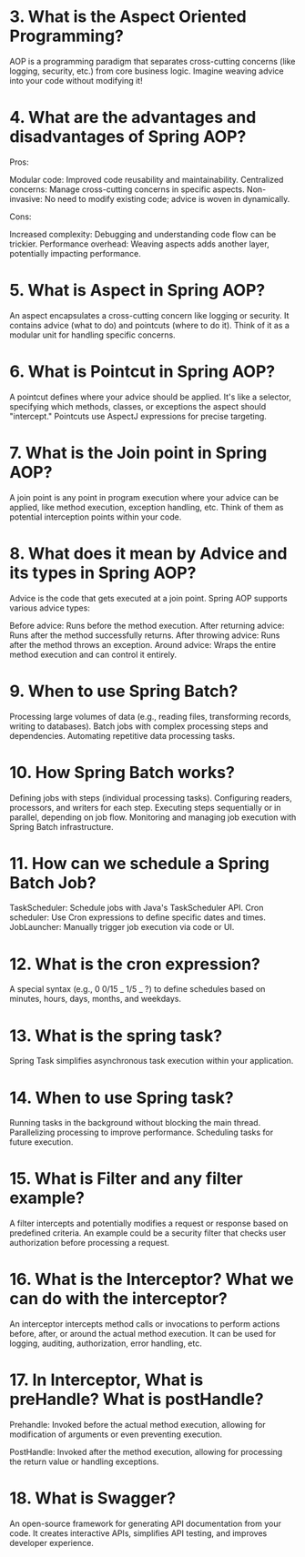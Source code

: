 # 3. What is the Aspect Oriented Programming?

AOP is a programming paradigm that separates cross-cutting concerns (like logging, security, etc.) from core business logic. Imagine weaving advice into your code without modifying it!

# 4. What are the advantages and disadvantages of Spring AOP?

Pros:

Modular code: Improved code reusability and maintainability.
Centralized concerns: Manage cross-cutting concerns in specific aspects.
Non-invasive: No need to modify existing code; advice is woven in dynamically.

Cons:

Increased complexity: Debugging and understanding code flow can be trickier.
Performance overhead: Weaving aspects adds another layer, potentially impacting performance.

# 5. What is Aspect in Spring AOP?

An aspect encapsulates a cross-cutting concern like logging or security. It contains advice (what to do) and pointcuts (where to do it). Think of it as a modular unit for handling specific concerns.

# 6. What is Pointcut in Spring AOP?

A pointcut defines where your advice should be applied. It's like a selector, specifying which methods, classes, or exceptions the aspect should "intercept." Pointcuts use AspectJ expressions for precise targeting.

# 7. What is the Join point in Spring AOP?

A join point is any point in program execution where your advice can be applied, like method execution, exception handling, etc. Think of them as potential interception points within your code.

# 8. What does it mean by Advice and its types in Spring AOP?

Advice is the code that gets executed at a join point. Spring AOP supports various advice types:

Before advice: Runs before the method execution.
After returning advice: Runs after the method successfully returns.
After throwing advice: Runs after the method throws an exception.
Around advice: Wraps the entire method execution and can control it entirely.

# 9. When to use Spring Batch?

Processing large volumes of data (e.g., reading files, transforming records, writing to databases).
Batch jobs with complex processing steps and dependencies.
Automating repetitive data processing tasks.

# 10. How Spring Batch works?

Defining jobs with steps (individual processing tasks).
Configuring readers, processors, and writers for each step.
Executing steps sequentially or in parallel, depending on job flow.
Monitoring and managing job execution with Spring Batch infrastructure.

# 11. How can we schedule a Spring Batch Job?

TaskScheduler: Schedule jobs with Java's TaskScheduler API.
Cron scheduler: Use Cron expressions to define specific dates and times.
JobLauncher: Manually trigger job execution via code or UI.

# 12. What is the cron expression?

A special syntax (e.g., 0 0/15 _ 1/5 _ ?) to define schedules based on minutes, hours, days, months, and weekdays.

# 13. What is the spring task?

Spring Task simplifies asynchronous task execution within your application.

# 14. When to use Spring task?

Running tasks in the background without blocking the main thread.
Parallelizing processing to improve performance.
Scheduling tasks for future execution.

# 15. What is Filter and any filter example?

A filter intercepts and potentially modifies a request or response based on predefined criteria. An example could be a security filter that checks user authorization before processing a request.

# 16. What is the Interceptor? What we can do with the interceptor?

An interceptor intercepts method calls or invocations to perform actions before, after, or around the actual method execution. It can be used for logging, auditing, authorization, error handling, etc.

# 17. In Interceptor, What is preHandle? What is postHandle?

Prehandle: Invoked before the actual method execution, allowing for modification of arguments or even preventing execution.

PostHandle: Invoked after the method execution, allowing for processing the return value or handling exceptions.

# 18. What is Swagger?

An open-source framework for generating API documentation from your code. It creates interactive APIs, simplifies API testing, and improves developer experience.

